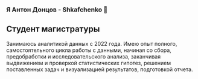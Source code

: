 ### Я Антон Донцов - Shkafchenko 👋

## Студент магистратуры
Занимаюсь аналитикой данных с 2022 года. Имею опыт полного, самостоятельного цикла работы с данными, начиная со сбора, предобработки и исследовательского анализа, заканчивая выдвижением и проверкой статистических гипотез, решением поставленных задач и визуализацией результатов, подготовкой отчета.
